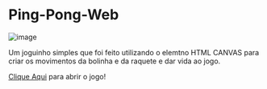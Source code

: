 # Ping-Pong-Web

![image](https://github.com/Luiiz-Souza/Jogo-Ping-Pong-Web/assets/100872927/5ec21b63-9398-4190-bf66-4dbbeb1a7c16)

Um joguinho simples que foi feito utilizando o elemtno HTML CANVAS para criar os movimentos da bolinha e da raquete e dar vida ao jogo.

<a href= "https://luiiz-souza.github.io/Jogo-Ping-Pong-Web/">Clique Aqui</a> para abrir o jogo!
